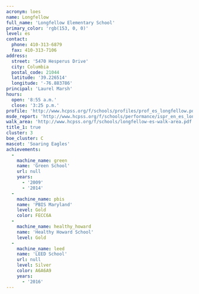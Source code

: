 ```yaml
---
acronym: loes
name: Longfellow
full_name: 'Longfellow Elementary School'
primary_color: 'rgb(153, 0, 0)'
level: es
contact:
  phone: 410-313-6879
  fax: 410-313-7106
address:
  street: '5470 Hesperus Drive'
  city: Columbia
  postal_code: 21044
  latitude: '39.226514'
  longitude: '-76.883786'
principal: 'Laurel Marsh'
hours:
  open: '8:55 a.m.'
  close: '3:25 p.m.'
profile: 'http://www.hcpss.org/f/schools/profiles/prof_es_longfellow.pdf'
msde_report: 'http://www.hcpss.org/f/schools/performance/ispr_en_es_longfellow.pdf'
walk_area: 'http://www.hcpss.org/f/schools/longfellow-es-walk-area.pdf'
title_1: true
cluster: 3
boe_cluster: C
mascot: 'Soaring Eagles'
achievements:
  -
    machine_name: green
    name: 'Green School'
    url: null
    years:
      - '2009'
      - '2014'
  -
    machine_name: pbis
    name: 'PBIS Maryland'
    level: Gold
    color: FECC6A
  -
    machine_name: healthy_howard
    name: 'Healthy Howard School'
    level: Gold
  -
    machine_name: leed
    name: 'LEED School'
    url: null
    level: Silver
    color: A6A6A9
    years:
      - '2016'
---
```

